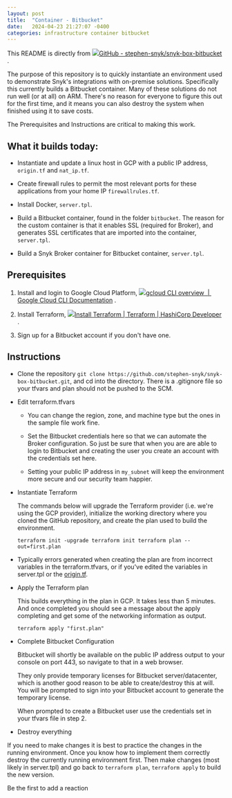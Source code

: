 ```yaml
---
layout: post
title:  "Container - Bitbucket"
date:   2024-04-23 21:27:07 -0400
categories: infrastructure container bitbucket
---
```


This README is directly from [![](Bitbucket%20Container%20with%20Broker%20-%20Stephen%20Perciballi%20-%20Confluence/fluidicon.png)GitHub - stephen-snyk/snyk-box-bitbucket](https://github.com/stephen-snyk/snyk-box-bitbucket.git) .

The purpose of this repository is to quickly instantiate an environment used to demonstrate Snyk's integrations with on-premise solutions. Specifically this currently builds a Bitbucket container. Many of these solutions do not run well (or at all) on ARM. There's no reason for everyone to figure this out for the first time, and it means you can also destroy the system when finished using it to save costs.

The Prerequisites and Instructions are critical to making this work.

## What it builds today:

-   Instantiate and update a linux host in GCP with a public IP address, `origin.tf` and `nat_ip.tf`.
    
-   Create firewall rules to permit the most relevant ports for these applications from your home IP `firewallrules.tf`.
    
-   Install Docker, `server.tpl`.
    
-   Build a Bitbucket container, found in the folder `bitbucket`. The reason for the custom container is that it enables SSL (required for Broker), and generates SSL certificates that are imported into the container, `server.tpl`.
    
-   Build a Snyk Broker container for Bitbucket container, `server.tpl`.
    

## Prerequisites

1.  Install and login to Google Cloud Platform, [![](Bitbucket%20Container%20with%20Broker%20-%20Stephen%20Perciballi%20-%20Confluence/favicon.ico)gcloud CLI overview  |  Google Cloud CLI Documentation](https://cloud.google.com/sdk/gcloud/) .
    
2.  Install Terraform, [![](Bitbucket%20Container%20with%20Broker%20-%20Stephen%20Perciballi%20-%20Confluence/favicon.1.ico)Install Terraform | Terraform | HashiCorp Developer](https://learn.hashicorp.com/tutorials/terraform/install-cli) .
    
3.  Sign up for a Bitbucket account if you don't have one.
    

## Instructions

-   Clone the repository `git clone https://github.com/stephen-snyk/snyk-box-bitbucket.git`, and cd into the directory. There is a .gitignore file so your tfvars and plan should not be pushed to the SCM.
    
-   Edit terraform.tfvars
    
    -   You can change the region, zone, and machine type but the ones in the sample file work fine.
        
    -   Set the Bitbucket credentials here so that we can automate the Broker configuration. So just be sure that when you are are able to login to Bitbucket and creating the user you create an account with the credentials set here.
        
    -   Setting your public IP address in `my_subnet` will keep the environment more secure and our security team happier.
        
-   Instantiate Terraform
    
    The commands below will upgrade the Terraform provider (i.e. we're using the GCP provider), initialize the working directory where you cloned the GitHub repository, and create the plan used to build the environment.
    
    `terraform init -upgrade terraform init terraform plan --out=first.plan`
    
-   Typically errors generated when creating the plan are from incorrect variables in the terraform.tfvars, or if you've edited the variables in server.tpl or the [origin.tf](http://origin.tf/ "http://origin.tf").
    
-   Apply the Terraform plan
    
    This builds everything in the plan in GCP. It takes less than 5 minutes. And once completed you should see a message about the apply completing and get some of the networking information as output.
    
    `terraform apply "first.plan"`
    
-   Complete Bitbucket Configuration
    
    Bitbucket will shortly be available on the public IP address output to your console on port 443, so navigate to that in a web browser.
    
    They only provide temporary licenses for Bitbucket server/datacenter, which is another good reason to be able to create/destroy this at will. You will be prompted to sign into your Bitbucket account to generate the temporary license.
    
    When prompted to create a Bitbucket user use the credentials set in your tfvars file in step 2.
    
-   Destroy everything
    

If you need to make changes it is best to practice the changes in the running environment. Once you know how to implement them correctly destroy the currently running environment first. Then make changes (most likely in server.tpl) and go back to `terraform plan`, `terraform apply` to build the new version.

Be the first to add a reaction